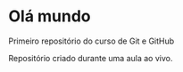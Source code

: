 # Olá mundo
 Primeiro repositório do curso de Git e GitHub

 Repositório criado durante uma aula ao vivo.
